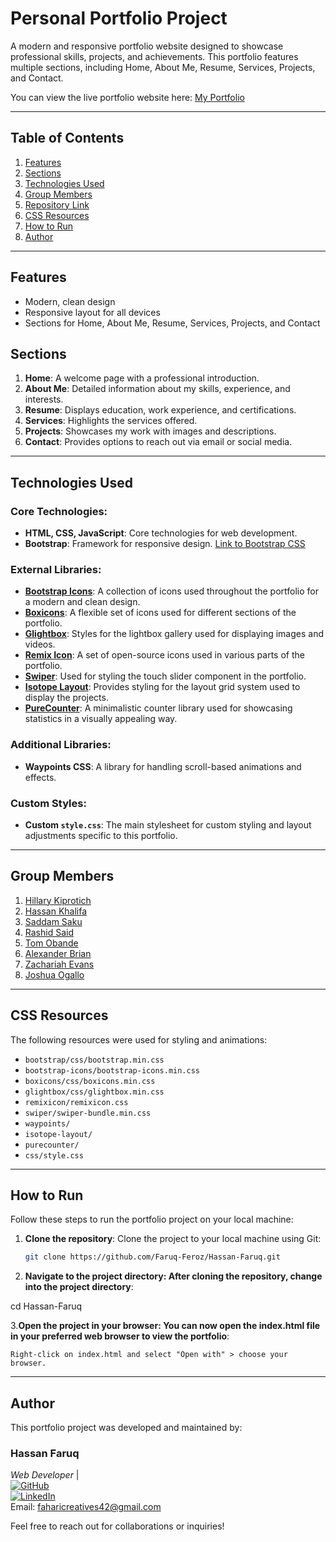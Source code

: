# Personal Portfolio Project

A modern and responsive portfolio website designed to showcase professional skills, projects, and achievements. This portfolio features multiple sections, including Home, About Me, Resume, Services, Projects, and Contact.

You can view the live portfolio website here: [My Portfolio](https://your-portfolio-link.com)

---

## Table of Contents
1. [Features](#features)
2. [Sections](#sections)
3. [Technologies Used](#technologies-used)
4. [Group Members](#group-members)
5. [Repository Link](#repository-link)
6. [CSS Resources](#css-resources)
7. [How to Run](#how-to-run)
8. [Author](#Author)

---

## Features
- Modern, clean design
- Responsive layout for all devices
- Sections for Home, About Me, Resume, Services, Projects, and Contact

## Sections
1. **Home**: A welcome page with a professional introduction.
2. **About Me**: Detailed information about my skills, experience, and interests.
3. **Resume**: Displays education, work experience, and certifications.
4. **Services**: Highlights the services offered.
5. **Projects**: Showcases my work with images and descriptions.
6. **Contact**: Provides options to reach out via email or social media.

---

## Technologies Used

### Core Technologies:
- **HTML, CSS, JavaScript**: Core technologies for web development.
- **Bootstrap**: Framework for responsive design. [Link to Bootstrap CSS](https://getbootstrap.com/)
  
### External Libraries:
- **[Bootstrap Icons](https://icons.getbootstrap.com/)**: A collection of icons used throughout the portfolio for a modern and clean design.
- **[Boxicons](https://boxicons.com/)**: A flexible set of icons used for different sections of the portfolio.
- **[Glightbox](https://biati-digital.github.io/glightbox/)**: Styles for the lightbox gallery used for displaying images and videos.
- **[Remix Icon](https://remixicon.com/)**: A set of open-source icons used in various parts of the portfolio.
- **[Swiper](https://swiperjs.com/)**: Used for styling the touch slider component in the portfolio.
- **[Isotope Layout](https://isotope.metafizzy.co/)**: Provides styling for the layout grid system used to display the projects.
- **[PureCounter](https://github.com/srexi/purecounterjs)**: A minimalistic counter library used for showcasing statistics in a visually appealing way.

### Additional Libraries:
- **Waypoints CSS**: A library for handling scroll-based animations and effects.
  
### Custom Styles:
- **Custom `style.css`**: The main stylesheet for custom styling and layout adjustments specific to this portfolio.

---
## Group Members


1. [Hillary Kiprotich](https://github.com/Machuge27/SWEngineering/tree/main/Hackathos/Portfolio)
2. [Hassan Khalifa](https://github.com/Faruq-Feroz/Hassan-Faruq)
3. [Saddam Saku](https://github.com/SaddamTechie/saddamtechie.github.io)
4. [Rashid Said](https://github.com/SirRasheed/portfoliorasheed.git)
5. [Tom Obande](https://github.com/tbrowns/portfolio)
6. [Alexander Brian](https://github.com/BrianKachumba/HACKATHON.git)
7. [Zachariah Evans](https://github.com/Eva254-ke/myportfolio)
8. [Joshua Ogallo](https://github.com/ogallj/my_portfolio)

---

## CSS Resources
The following resources were used for styling and animations:

- `bootstrap/css/bootstrap.min.css`
- `bootstrap-icons/bootstrap-icons.min.css`
- `boxicons/css/boxicons.min.css`
- `glightbox/css/glightbox.min.css`
- `remixicon/remixicon.css`
- `swiper/swiper-bundle.min.css`
- `waypoints/`
- `isotope-layout/`
- `purecounter/`
- `css/style.css`

- ---

## How to Run

Follow these steps to run the portfolio project on your local machine:

1. **Clone the repository**:
   Clone the project to your local machine using Git:
   ```bash
   git clone https://github.com/Faruq-Feroz/Hassan-Faruq.git

2. **Navigate to the project directory: After cloning the repository, change into the project directory**:

cd Hassan-Faruq

3.**Open the project in your browser: You can now open the index.html file in your preferred web browser to view the portfolio**:

    Right-click on index.html and select "Open with" > choose your browser.

---


## Author

This portfolio project was developed and maintained by:

### **Hassan Faruq**  
*Web Developer* |  
[![GitHub](https://img.shields.io/badge/GitHub-Faruq--Feroz-blue?style=social&logo=github&logoWidth=25)](https://github.com/Faruq-Feroz)  
[![LinkedIn](https://img.shields.io/badge/LinkedIn-Hassan%20Faruq-blue?style=social&logo=linkedin&logoWidth=25)](https://www.linkedin.com/in/hassan-faruq)  
Email: faharicreatives42@gmail.com

Feel free to reach out for collaborations or inquiries!



